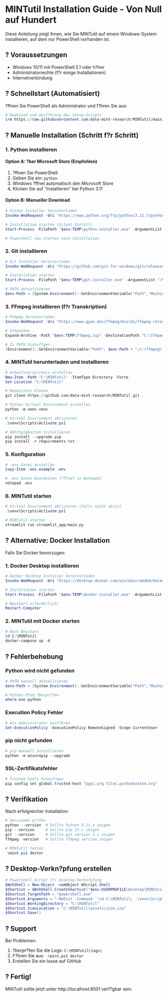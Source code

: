 # MINTutil Installation Guide - Von Null auf Hundert

Diese Anleitung zeigt Ihnen, wie Sie MINTutil auf einem Windows-System installieren, auf dem nur PowerShell vorhanden ist.

## ? Voraussetzungen

- Windows 10/11 mit PowerShell 5.1 oder h?her
- Administratorrechte (f?r einige Installationen)
- Internetverbindung

## ? Schnellstart (Automatisiert)

?ffnen Sie PowerShell als Administrator und f?hren Sie aus:

```powershell
# Download und Ausf?hrung des Setup-Scripts
irm https://raw.githubusercontent.com/data-mint-research/MINTutil/main/scripts/setup_windows.ps1 | iex
```

## ? Manuelle Installation (Schritt f?r Schritt)

### 1. Python installieren

#### Option A: ?ber Microsoft Store (Empfohlen)
1. ?ffnen Sie PowerShell
2. Geben Sie ein: `python`
3. Windows ?ffnet automatisch den Microsoft Store
4. Klicken Sie auf "Installieren" bei Python 3.11

#### Option B: Manueller Download
```powershell
# Python Installer herunterladen
Invoke-WebRequest -Uri "https://www.python.org/ftp/python/3.11.7/python-3.11.7-amd64.exe" -OutFile "$env:TEMP\python-installer.exe"

# Installation starten (Silent Install)
Start-Process -FilePath "$env:TEMP\python-installer.exe" -ArgumentList "/quiet", "PrependPath=1" -Wait

# PowerShell neu starten nach Installation
```

### 2. Git installieren

```powershell
# Git Installer herunterladen
Invoke-WebRequest -Uri "https://github.com/git-for-windows/git/releases/download/v2.43.0.windows.1/Git-2.43.0-64-bit.exe" -OutFile "$env:TEMP\git-installer.exe"

# Installation starten
Start-Process -FilePath "$env:TEMP\git-installer.exe" -ArgumentList "/VERYSILENT", "/NORESTART" -Wait

# PATH aktualisieren
$env:Path = [System.Environment]::GetEnvironmentVariable("Path","Machine") + ";" + [System.Environment]::GetEnvironmentVariable("Path","User")
```

### 3. FFmpeg installieren (f?r Transkription)

```powershell
# FFmpeg herunterladen
Invoke-WebRequest -Uri "https://www.gyan.dev/ffmpeg/builds/ffmpeg-release-essentials.zip" -OutFile "$env:TEMP\ffmpeg.zip"

# Entpacken
Expand-Archive -Path "$env:TEMP\ffmpeg.zip" -DestinationPath "C:\ffmpeg" -Force

# Zu PATH hinzuf?gen
[Environment]::SetEnvironmentVariable("Path", $env:Path + ";C:\ffmpeg\ffmpeg-6.1-essentials_build\bin", [EnvironmentVariableTarget]::User)
```

### 4. MINTutil herunterladen und installieren

```powershell
# Arbeitsverzeichnis erstellen
New-Item -Path "C:\MINTutil" -ItemType Directory -Force
Set-Location "C:\MINTutil"

# Repository klonen
git clone https://github.com/data-mint-research/MINTutil.git .

# Python Virtual Environment erstellen
python -m venv venv

# Virtual Environment aktivieren
.\venv\Scripts\Activate.ps1

# Abh?ngigkeiten installieren
pip install --upgrade pip
pip install -r requirements.txt
```

### 5. Konfiguration

```powershell
# .env Datei erstellen
Copy-Item .env.example .env

# .env Datei bearbeiten (?ffnet in Notepad)
notepad .env
```

### 6. MINTutil starten

```powershell
# Virtual Environment aktivieren (falls nicht aktiv)
.\venv\Scripts\Activate.ps1

# MINTutil starten
streamlit run streamlit_app/main.py
```

## ? Alternative: Docker Installation

Falls Sie Docker bevorzugen:

### 1. Docker Desktop installieren

```powershell
# Docker Desktop Installer herunterladen
Invoke-WebRequest -Uri "https://desktop.docker.com/win/main/amd64/Docker%20Desktop%20Installer.exe" -OutFile "$env:TEMP\docker-installer.exe"

# Installation starten
Start-Process -FilePath "$env:TEMP\docker-installer.exe" -ArgumentList "install", "--quiet" -Wait

# Neustart erforderlich!
Restart-Computer
```

### 2. MINTutil mit Docker starten

```powershell
# Nach Neustart
cd C:\MINTutil
docker-compose up -d
```

## ? Fehlerbehebung

### Python wird nicht gefunden
```powershell
# PATH manuell aktualisieren
$env:Path = [System.Environment]::GetEnvironmentVariable("Path","Machine") + ";" + [System.Environment]::GetEnvironmentVariable("Path","User")

# Python-Pfad ?berpr?fen
where.exe python
```

### Execution Policy Fehler
```powershell
# Als Administrator ausf?hren
Set-ExecutionPolicy -ExecutionPolicy RemoteSigned -Scope CurrentUser
```

### pip nicht gefunden
```powershell
# pip manuell installieren
python -m ensurepip --upgrade
```

### SSL-Zertifikatsfehler
```powershell
# Trusted hosts hinzuf?gen
pip config set global.trusted-host "pypi.org files.pythonhosted.org"
```

## ? Verifikation

Nach erfolgreicher Installation:

```powershell
# Versionen pr?fen
python --version  # Sollte Python 3.11.x zeigen
pip --version     # Sollte pip 23.x zeigen
git --version     # Sollte git version 2.x zeigen
ffmpeg -version   # Sollte ffmpeg version zeigen

# MINTutil testen
.\mint.ps1 doctor
```

## ? Desktop-Verkn?pfung erstellen

```powershell
# PowerShell-Script f?r Desktop-Verkn?pfung
$WshShell = New-Object -comObject WScript.Shell
$Shortcut = $WshShell.CreateShortcut("$env:USERPROFILE\Desktop\MINTutil.lnk")
$Shortcut.TargetPath = "powershell.exe"
$Shortcut.Arguments = "-NoExit -Command `"cd C:\MINTutil; .\venv\Scripts\Activate.ps1; streamlit run streamlit_app/main.py`""
$Shortcut.WorkingDirectory = "C:\MINTutil"
$Shortcut.IconLocation = "C:\MINTutil\assets\icon.ico"
$Shortcut.Save()
```

## ? Support

Bei Problemen:
1. ?berpr?fen Sie die Logs: `C:\MINTutil\logs\`
2. F?hren Sie aus: `.\mint.ps1 doctor`
3. Erstellen Sie ein Issue auf GitHub

## ? Fertig!

MINTutil sollte jetzt unter http://localhost:8501 verf?gbar sein.
